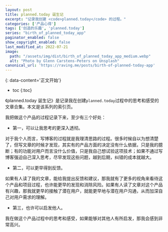```yaml
---
layout: post
title: planned.today 诞生记
excerpt: "记录我创建 <code>planned.today</code> 的过程。"
categories: ['产品心得']
tags: ['创造的乐趣', 'planned.today']
series: "birth_of_planned_today_app"
paginator_enabled: false
show_copyright_enabled: false
last_modified_at: 2022-07-21
image:
  path: "/assets/img/dist/birth_of_planned_today_app_medium.webp"
  alt: "Photo by Glenn Carstens-Peters on Unsplash"
canonical_url: 'https://raving.me/posts/birth-of-planned-today-app'
---
```


{: data-content='正文开始'}

* toc 
{:toc}

《planned.today 诞生记》是记录我在创建`planned.today`过程中的思考和感受的文章合集。本文是该系列的索引页。

我把做这个产品的过程记录下来，至少有三个好处：

- 第一，可以让我思考的更深入透彻。 

对于我个人而言，写博客的过程就是我理清思路的过程。很多时候自以为想清楚了，但写文章的时候才发现，其实有的产品方面的决定没有什么依据，只是我的臆断；有的功能对用户而言没什么价值，只是我自己想试验这项技术；如果不通过写博客强迫自己深入思考，尽早发现这些问题，越到后期，纠错的成本就越大。

- 第二，可以更早得到反馈。

如果有人读了我的文章，能给我提出反馈和建议，那我就有了更多的视角来看待这个产品和项目过程，也许能更早的发现和消除风险。如果有人读了文章对这个产品有兴趣，那我就更早的接触了潜在用户，就能更早地与潜在用户沟通，从而加深自己对用户需求的理解。

- 第三，也许可以启发他人。

我在做这个产品过程中的思考和感受，如果能够对其他人有所启发，那我会感到非常高兴。